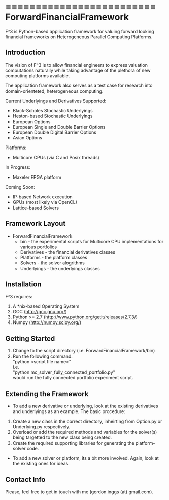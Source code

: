 =========================
ForwardFinancialFramework
=========================

F^3 is Python-based application framework for valuing forward looking financial frameworks on Heterogeneous Parallel Computing Platforms.  

Introduction
------------

The vision of F^3 is to allow financial engineers to express valuation computations naturally while taking advantage of the plethora of new computing platforms available.

The application framework also serves as a test case for research into domain-orienteted, heterogeneous computing.

Current Underlyings and Derivatives Supported:
 * Black-Scholes Stochastic Underlyings
 * Heston-based Stochastic Underlyings
 * European Options
 * European Single and Double Barrier Options
 * European Double Digital Barrier Options
 * Asian Options
 
Platforms:
 * Multicore CPUs (via C and Posix threads)
 
In Progress:
 * Maxeler FPGA platform
 
Coming Soon:
 * IP-based Network execution
 * GPUs (most likely via OpenCL)
 * Lattice-based Solvers

Framework Layout
----------------

* ForwardFinancialFramework  
  * bin - the experimental scripts for Multicore CPU implementations for various portfolios 
  * Derivatives - the financial derivatives classes  
  * Platforms - the platform classes   
  * Solvers - the solver alogrithms  
  * Underlyings - the underlyings classes  

Installation
------------

F^3 requires:  
1. A *nix-based Operating System  
2. GCC (http://gcc.gnu.org/)  
3. Python >= 2.7 (http://www.python.org/getit/releases/2.7.3/)  
4. Numpy (http://numpy.scipy.org/)  

Getting Started
---------------

1. Change to the script directory (i.e. ForwardFinancialFramework/bin)  
2. Run the following command:  
        "python \<script file name\>"  
i.e.  
        "python mc_solver_fully_connected_portfolio.py"  
would run the fully connected portfolio experiment script.  

Extending the Framework
-----------------------

* To add a new derivative or underlying, look at the existing derivatives and underlyings as an example. The basic procedure:
 1. Create a new class in the correct directory, inheirting from Option.py or Underlying.py respectively.
 2. Overload or add the required methods and variables for the solver(s) being targetted to the new class being created.
 3. Create the required supporting libraries for generating the platform-solver code.
 
* To add a new solver or platform, its a bit more involved. Again, look at the existing ones for ideas.

Contact Info
------------

Please, feel free to get in touch with me (gordon.inggs (at) gmail.com).